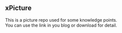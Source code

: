 ## xPicture

This is a picture repo used for some knowledge points.<br>
You can use the link in you blog or download for detail.

